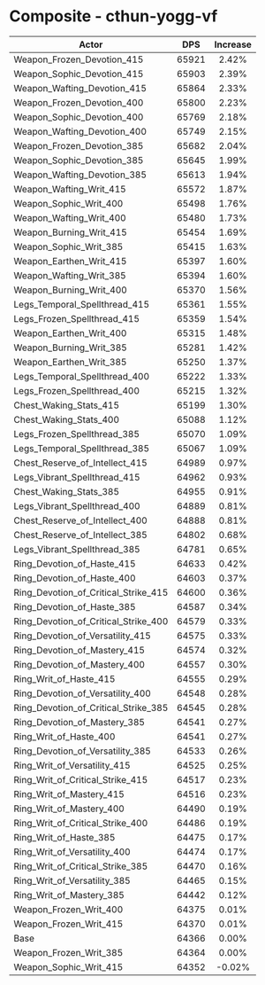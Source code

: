 # Composite - cthun-yogg-vf
| Actor | DPS | Increase |
|---|:---:|:---:|
|Weapon_Frozen_Devotion_415|65921|2.42%|
|Weapon_Sophic_Devotion_415|65903|2.39%|
|Weapon_Wafting_Devotion_415|65864|2.33%|
|Weapon_Frozen_Devotion_400|65800|2.23%|
|Weapon_Sophic_Devotion_400|65769|2.18%|
|Weapon_Wafting_Devotion_400|65749|2.15%|
|Weapon_Frozen_Devotion_385|65682|2.04%|
|Weapon_Sophic_Devotion_385|65645|1.99%|
|Weapon_Wafting_Devotion_385|65613|1.94%|
|Weapon_Wafting_Writ_415|65572|1.87%|
|Weapon_Sophic_Writ_400|65498|1.76%|
|Weapon_Wafting_Writ_400|65480|1.73%|
|Weapon_Burning_Writ_415|65454|1.69%|
|Weapon_Sophic_Writ_385|65415|1.63%|
|Weapon_Earthen_Writ_415|65397|1.60%|
|Weapon_Wafting_Writ_385|65394|1.60%|
|Weapon_Burning_Writ_400|65370|1.56%|
|Legs_Temporal_Spellthread_415|65361|1.55%|
|Legs_Frozen_Spellthread_415|65359|1.54%|
|Weapon_Earthen_Writ_400|65315|1.48%|
|Weapon_Burning_Writ_385|65281|1.42%|
|Weapon_Earthen_Writ_385|65250|1.37%|
|Legs_Temporal_Spellthread_400|65222|1.33%|
|Legs_Frozen_Spellthread_400|65215|1.32%|
|Chest_Waking_Stats_415|65199|1.30%|
|Chest_Waking_Stats_400|65088|1.12%|
|Legs_Frozen_Spellthread_385|65070|1.09%|
|Legs_Temporal_Spellthread_385|65067|1.09%|
|Chest_Reserve_of_Intellect_415|64989|0.97%|
|Legs_Vibrant_Spellthread_415|64962|0.93%|
|Chest_Waking_Stats_385|64955|0.91%|
|Legs_Vibrant_Spellthread_400|64889|0.81%|
|Chest_Reserve_of_Intellect_400|64888|0.81%|
|Chest_Reserve_of_Intellect_385|64802|0.68%|
|Legs_Vibrant_Spellthread_385|64781|0.65%|
|Ring_Devotion_of_Haste_415|64633|0.42%|
|Ring_Devotion_of_Haste_400|64603|0.37%|
|Ring_Devotion_of_Critical_Strike_415|64600|0.36%|
|Ring_Devotion_of_Haste_385|64587|0.34%|
|Ring_Devotion_of_Critical_Strike_400|64579|0.33%|
|Ring_Devotion_of_Versatility_415|64575|0.33%|
|Ring_Devotion_of_Mastery_415|64574|0.32%|
|Ring_Devotion_of_Mastery_400|64557|0.30%|
|Ring_Writ_of_Haste_415|64555|0.29%|
|Ring_Devotion_of_Versatility_400|64548|0.28%|
|Ring_Devotion_of_Critical_Strike_385|64545|0.28%|
|Ring_Devotion_of_Mastery_385|64541|0.27%|
|Ring_Writ_of_Haste_400|64541|0.27%|
|Ring_Devotion_of_Versatility_385|64533|0.26%|
|Ring_Writ_of_Versatility_415|64525|0.25%|
|Ring_Writ_of_Critical_Strike_415|64517|0.23%|
|Ring_Writ_of_Mastery_415|64516|0.23%|
|Ring_Writ_of_Mastery_400|64490|0.19%|
|Ring_Writ_of_Critical_Strike_400|64486|0.19%|
|Ring_Writ_of_Haste_385|64475|0.17%|
|Ring_Writ_of_Versatility_400|64474|0.17%|
|Ring_Writ_of_Critical_Strike_385|64470|0.16%|
|Ring_Writ_of_Versatility_385|64465|0.15%|
|Ring_Writ_of_Mastery_385|64442|0.12%|
|Weapon_Frozen_Writ_400|64375|0.01%|
|Weapon_Frozen_Writ_415|64370|0.01%|
|Base|64366|0.00%|
|Weapon_Frozen_Writ_385|64364|0.00%|
|Weapon_Sophic_Writ_415|64352|-0.02%|
